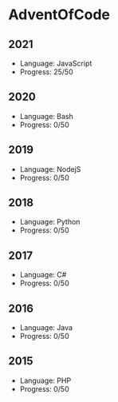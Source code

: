 # AdventOfCode

## 2021
- Language: JavaScript
- Progress: 25/50

## 2020
- Language: Bash
- Progress: 0/50

## 2019
- Language: NodejS
- Progress: 0/50

## 2018
- Language: Python
- Progress: 0/50

## 2017
- Language: C#
- Progress: 0/50

## 2016
- Language: Java
- Progress: 0/50

## 2015
- Language: PHP
- Progress: 0/50

